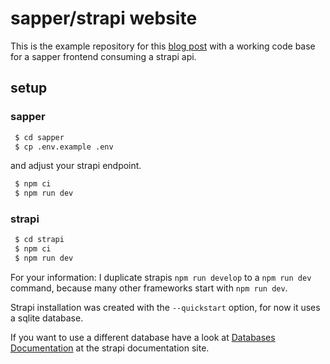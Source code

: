 # sapper/strapi website

This is the example repository for this [blog post](https://raoulkramer.de/build-a-sapper-strapi-website) with a working
code base for a sapper frontend consuming a strapi api.

## setup

### sapper

```bash
 $ cd sapper
 $ cp .env.example .env
```
and adjust your strapi endpoint.

```bash
 $ npm ci
 $ npm run dev
```

### strapi

```bash
 $ cd strapi
 $ npm ci
 $ npm run dev
```

For your information: I duplicate strapis `npm run develop` to a `npm run dev` command,
because many other frameworks start with `npm run dev`.

Strapi installation was created with the `--quickstart` option, for now it uses a sqlite database.

If you want to use a different database have a look at [Databases Documentation](https://strapi.io/documentation/v3.x/guides/databases.html) at the strapi documentation site.